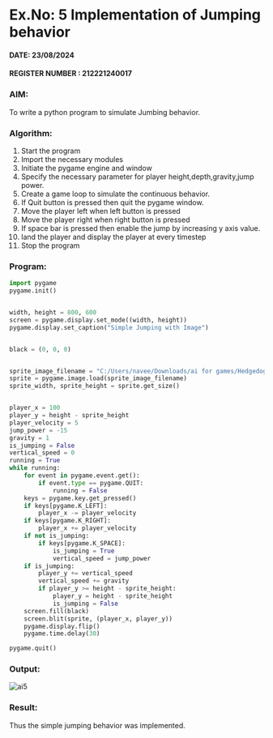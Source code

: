 # Ex.No: 5  Implementation of Jumping behavior 
#### DATE: 23/08/2024                                                                           
#### REGISTER NUMBER : 212221240017
### AIM: 
To write a python program to simulate Jumbing behavior. 
### Algorithm:
1. Start the program
2. Import the necessary modules
3. Initiate the pygame engine and window
4. Specify the necessary parameter for player height,depth,gravity,jump power. 
5. Create a game loop to simulate the continuous behavior.
6. If Quit button is pressed then quit the pygame window.
7. Move the player left when left button is pressed
8. Move the player right when right button is pressed
9. If space bar is pressed then enable the jump by increasing y axis value.
10. land the player and display the player at every timestep
11.  Stop the program
 ### Program:

```python
import pygame
pygame.init()


width, height = 800, 600
screen = pygame.display.set_mode((width, height))
pygame.display.set_caption("Simple Jumping with Image")


black = (0, 0, 0)


sprite_image_filename = "C:/Users/navee/Downloads/ai for games/Hedgedog.jpg"
sprite = pygame.image.load(sprite_image_filename)
sprite_width, sprite_height = sprite.get_size()


player_x = 100
player_y = height - sprite_height
player_velocity = 5
jump_power = -15
gravity = 1
is_jumping = False
vertical_speed = 0
running = True
while running:
    for event in pygame.event.get():
        if event.type == pygame.QUIT:
            running = False
    keys = pygame.key.get_pressed()
    if keys[pygame.K_LEFT]:
        player_x -= player_velocity
    if keys[pygame.K_RIGHT]:
        player_x += player_velocity
    if not is_jumping:
        if keys[pygame.K_SPACE]:
            is_jumping = True
            vertical_speed = jump_power
    if is_jumping:
        player_y += vertical_speed
        vertical_speed += gravity
        if player_y >= height - sprite_height:
            player_y = height - sprite_height
            is_jumping = False
    screen.fill(black)
    screen.blit(sprite, (player_x, player_y))
    pygame.display.flip()
    pygame.time.delay(30)

pygame.quit()

```

### Output:

![ai5](https://github.com/user-attachments/assets/350ad809-3823-4249-81e9-fe819cc4e672)



### Result:
Thus the simple jumping behavior  was implemented.
